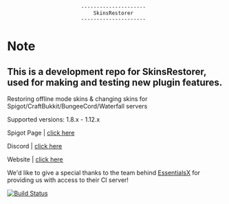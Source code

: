							---------------------
							    SkinsRestorer
							---------------------

 # Note
 This is a development repo for SkinsRestorer, used for making and testing new plugin features.
 --------------
 Restoring offline mode skins & changing skins for Spigot/CraftBukkit/BungeeCord/Waterfall servers
 
 Supported versions: 1.8.x - 1.12.x

 Spigot Page | [click here](https://www.spigotmc.org/resources/skinsrestorer.2124/)

 Discord | [click here](https://discord.me/skinsrestorer)

 Website | [click here](https://skinsrestorer.net/)

 We'd like to give a special thanks to the team behind [EssentialsX](https://discord.gg/F7gexAQ) for providing us with access to their CI server!

 [![Build Status](https://ci.ender.zone/buildStatus/icon?job=SkinRestorerX)](https://ci.ender.zone/job/SkinRestorerX)
